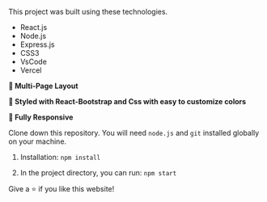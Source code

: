 


This project was built using these technologies.

- React.js
- Node.js
- Express.js
- CSS3
- VsCode
- Vercel



**📖 Multi-Page Layout**

**🎨 Styled with React-Bootstrap and Css with easy to customize colors**

**📱 Fully Responsive**



Clone down this repository. You will need `node.js` and `git` installed globally on your machine.



1. Installation: `npm install`

2. In the project directory, you can run: `npm start`



Give a ⭐ if you like this website!

